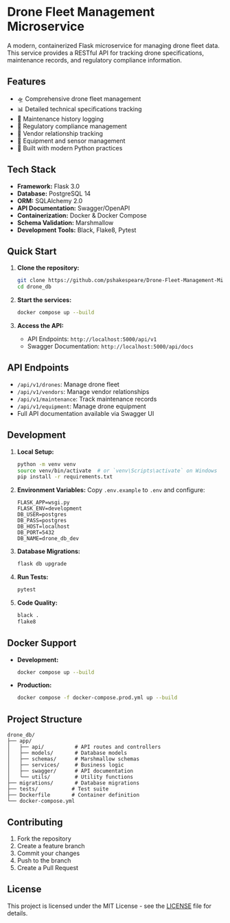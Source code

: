 # Drone Fleet Management Microservice

A modern, containerized Flask microservice for managing drone fleet data. This service provides a RESTful API for tracking drone specifications, maintenance records, and regulatory compliance information.

## Features

- 🛸 Comprehensive drone fleet management
- 📊 Detailed technical specifications tracking
- 🔧 Maintenance history logging
- 📝 Regulatory compliance management
- 🔐 Vendor relationship tracking
- 📡 Equipment and sensor management
- 🚀 Built with modern Python practices

## Tech Stack

- **Framework:** Flask 3.0
- **Database:** PostgreSQL 14
- **ORM:** SQLAlchemy 2.0
- **API Documentation:** Swagger/OpenAPI
- **Containerization:** Docker & Docker Compose
- **Schema Validation:** Marshmallow
- **Development Tools:** Black, Flake8, Pytest

## Quick Start

1. **Clone the repository:**
   ```bash
   git clone https://github.com/pshakespeare/Drone-Fleet-Management-Microservice.git
   cd drone_db
   ```

2. **Start the services:**
   ```bash
   docker compose up --build
   ```

3. **Access the API:**
   - API Endpoints: `http://localhost:5000/api/v1`
   - Swagger Documentation: `http://localhost:5000/api/docs`

## API Endpoints

- `/api/v1/drones`: Manage drone fleet
- `/api/v1/vendors`: Manage vendor relationships
- `/api/v1/maintenance`: Track maintenance records
- `/api/v1/equipment`: Manage drone equipment
- Full API documentation available via Swagger UI

## Development

1. **Local Setup:**
   ```bash
   python -m venv venv
   source venv/bin/activate  # or `venv\Scripts\activate` on Windows
   pip install -r requirements.txt
   ```

2. **Environment Variables:**
   Copy `.env.example` to `.env` and configure:
   ```
   FLASK_APP=wsgi.py
   FLASK_ENV=development
   DB_USER=postgres
   DB_PASS=postgres
   DB_HOST=localhost
   DB_PORT=5432
   DB_NAME=drone_db_dev
   ```

3. **Database Migrations:**
   ```bash
   flask db upgrade
   ```

4. **Run Tests:**
   ```bash
   pytest
   ```

5. **Code Quality:**
   ```bash
   black .
   flake8
   ```

## Docker Support

- **Development:**
  ```bash
  docker compose up --build
  ```

- **Production:**
  ```bash
  docker compose -f docker-compose.prod.yml up --build
  ```

## Project Structure
```
drone_db/
├── app/
│   ├── api/          # API routes and controllers
│   ├── models/       # Database models
│   ├── schemas/      # Marshmallow schemas
│   ├── services/     # Business logic
│   ├── swagger/      # API documentation
│   └── utils/        # Utility functions
├── migrations/       # Database migrations
├── tests/           # Test suite
├── Dockerfile       # Container definition
└── docker-compose.yml
```

## Contributing

1. Fork the repository
2. Create a feature branch
3. Commit your changes
4. Push to the branch
5. Create a Pull Request

## License

This project is licensed under the MIT License - see the [LICENSE](LICENSE) file for details. 
